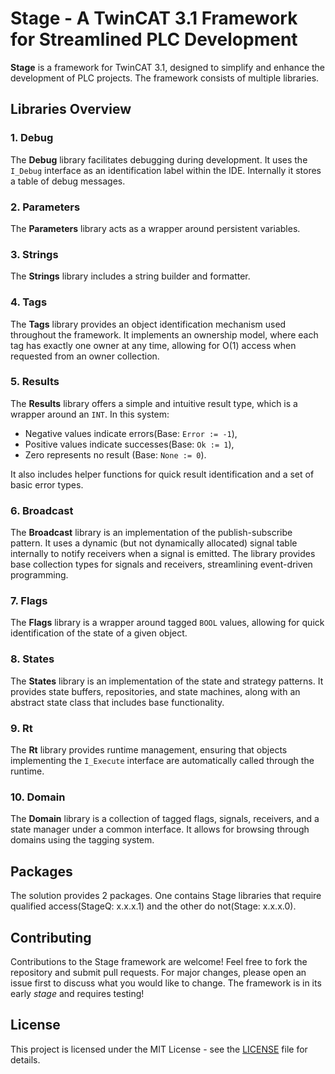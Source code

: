 # Stage - A TwinCAT 3.1 Framework for Streamlined PLC Development

**Stage** is a framework for TwinCAT 3.1, designed to simplify and enhance the development of PLC projects. The framework consists of multiple libraries.

## Libraries Overview

### 1. Debug
The **Debug** library facilitates debugging during development. It uses the `I_Debug` interface as an identification label within the IDE. Internally it stores a table of debug messages.

### 2. Parameters
The **Parameters** library acts as a wrapper around persistent variables.

### 3. Strings
The **Strings** library includes a string builder and formatter.

### 4. Tags
The **Tags** library provides an object identification mechanism used throughout the framework. It implements an ownership model, where each tag has exactly one owner at any time, allowing for O(1) access when requested from an owner collection.

### 5. Results
The **Results** library offers a simple and intuitive result type, which is a wrapper around an `INT`. In this system:
- Negative values indicate errors(Base: `Error := -1`),
- Positive values indicate successes(Base: `Ok := 1`),
- Zero represents no result (Base: `None := 0`).

It also includes helper functions for quick result identification and a set of basic error types.

### 6. Broadcast
The **Broadcast** library is an implementation of the publish-subscribe pattern. It uses a dynamic (but not dynamically allocated) signal table internally to notify receivers when a signal is emitted. The library provides base collection types for signals and receivers, streamlining event-driven programming.

### 7. Flags
The **Flags** library is a wrapper around tagged `BOOL` values, allowing for quick identification of the state of a given object.

### 8. States
The **States** library is an implementation of the state and strategy patterns. It provides state buffers, repositories, and state machines, along with an abstract state class that includes base functionality.

### 9. Rt
The **Rt** library provides runtime management, ensuring that objects implementing the `I_Execute` interface are automatically called through the runtime.

### 10. Domain
The **Domain** library is a collection of tagged flags, signals, receivers, and a state manager under a common interface. It allows for browsing through domains using the tagging system.

## Packages

The solution provides 2 packages. One contains Stage libraries that require qualified access(StageQ: x.x.x.1) and the other do not(Stage: x.x.x.0).

## Contributing

Contributions to the Stage framework are welcome! Feel free to fork the repository and submit pull requests. For major changes, please open an issue first to discuss what you would like to change. The framework is in its early *stage* and requires testing! 

## License

This project is licensed under the MIT License - see the [LICENSE](LICENSE) file for details.
